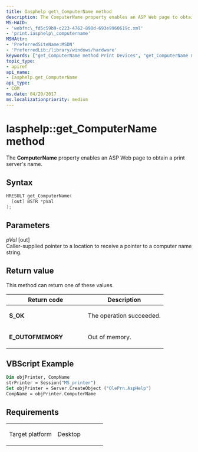 ```yaml
---
title: Iasphelp get\_ComputerName method
description: The ComputerName property enables an ASP Web page to obtain a print server's name.
MS-HAID:
- 'webfnc\_fd5c59b9-c223-4762-898d-693e9960619c.xml'
- 'print.iasphelp\_computername'
MSHAttr:
- 'PreferredSiteName:MSDN'
- 'PreferredLib:/library/windows/hardware'
keywords: ["get_ComputerName method Print Devices", "get_ComputerName method Print Devices , Iasphelp interface", "Iasphelp interface Print Devices , get_ComputerName method"]
topic_type:
- apiref
api_name:
- Iasphelp.get_ComputerName
api_type:
- COM
ms.date: 04/20/2017
ms.localizationpriority: medium
---
```


# Iasphelp::get\_ComputerName method

The **ComputerName** property enables an ASP Web page to obtain a print server's name.

Syntax
------

```cpp
HRESULT get_ComputerName(
  [out] BSTR *pVal
);
```

Parameters
----------

*pVal* \[out\]  
Caller-supplied pointer to a location to receive a pointer to a computer name string.

Return value
------------

This method can return one of these values.

<table>
<colgroup>
<col width="50%" />
<col width="50%" />
</colgroup>
<thead>
<tr class="header">
<th>Return code</th>
<th>Description</th>
</tr>
</thead>
<tbody>
<tr class="odd">
<td><strong>S_OK</strong></td>
<td><p>The operation succeeded.</p></td>
</tr>
<tr class="even">
<td><strong>E_OUTOFMEMORY</strong></td>
<td><p>Out of memory.</p></td>
</tr>
</tbody>
</table>

## VBScript Example

```vb
Dim objPrinter, CompName
strPrinter = Session("MS_printer")
Set objPrinter = Server.CreateObject ("OlePrn.AspHelp")
CompName = objPrinter.ComputerName
```

Requirements
------------

<table>
<colgroup>
<col width="50%" />
<col width="50%" />
</colgroup>
<tbody>
<tr class="odd">
<td><p>Target platform</p></td>
<td>Desktop</td>
</tr>
</tbody>
</table>
